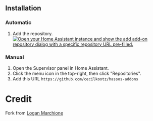 ## Installation

### Automatic
1. Add the repository.  
[![Open your Home Assistant instance and show the add add-on repository dialog with a specific repository URL pre-filled.](https://my.home-assistant.io/badges/supervisor_add_addon_repository.svg)](https://my.home-assistant.io/redirect/supervisor_add_addon_repository/?repository_url=https%3A%2F%2Fgithub.com%2Fcecilkootz%2Fhassos-addons)

### Manual
1. Open the Supervisor panel in Home Assistant.
1. Click the menu icon in the top-right, then click "Repositories".
1. Add this URL `https://github.com/cecilkootz/hassos-addons`

# Credit
Fork from [Logan Marchione](https://github.com/loganmarchione/hassos-addons)
